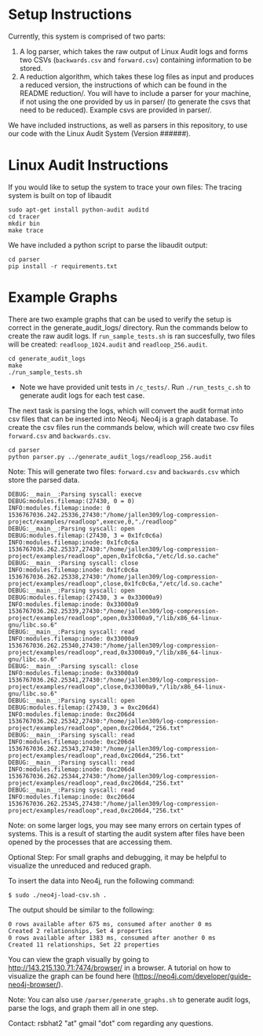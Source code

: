 Setup Instructions
===

Currently, this system is comprised of two parts:
1. A log parser, which takes the raw output of Linux Audit logs and forms two CSVs (`backwards.csv` and `forward.csv`) containing information to be stored.
2. A reduction algorithm, which takes these log files as input and produces a reduced version, the instructions of which can be found in the README reduction/. You will have to include a parser for your machine, if not using the one provided by us in parser/ (to generate the csvs that need to be reduced). Example csvs are provided in parser/. 

We have included instructions, as well as parsers in this repository, to use our code with the Linux Audit System (Version ######).


Linux Audit Instructions
===

If you would like to setup the system to trace your own files:
The tracing system is built on top of libaudit

```shell
sudo apt-get install python-audit auditd
cd tracer
mkdir bin
make trace
```

We have included a python script to parse the libaudit output:
```shell
cd parser
pip install -r requirements.txt
```

Example Graphs
===

There are two example graphs that can be used to verify the setup is correct
in the generate_audit_logs/ directory. Run the commands below to create the raw audit
logs. If `run_sample_tests.sh` is ran succesfully, two files will be created:
`readloop_1024.audit` and `readloop_256.audit`.

```shell
cd generate_audit_logs
make
./run_sample_tests.sh
```

* Note we have provided unit tests in `/c_tests/`. Run `./run_tests_c.sh` to generate audit logs for each test case.

The next task is parsing the logs, which will convert the audit format
into csv files that can be inserted into Neo4j. Neo4j is a graph database.
To create the csv files run the commands below, which will create two csv
files `forward.csv` and `backwards.csv`.

```shell
cd parser
python parser.py ../generate_audit_logs/readloop_256.audit
```

Note: This will generate two files: `forward.csv` and `backwards.csv` which store the parsed data.

```shell
DEBUG:__main__:Parsing syscall: execve
DEBUG:modules.filemap:(27430, 0 = 0)
INFO:modules.filemap:inode: 0
1536767036.242.25336,27430:"/home/jallen309/log-compression-project/examples/readloop",execve,0,"./readloop"
DEBUG:__main__:Parsing syscall: open
DEBUG:modules.filemap:(27430, 3 = 0x1fc0c6a)
INFO:modules.filemap:inode: 0x1fc0c6a
1536767036.262.25337,27430:"/home/jallen309/log-compression-project/examples/readloop",open,0x1fc0c6a,"/etc/ld.so.cache"
DEBUG:__main__:Parsing syscall: close
INFO:modules.filemap:inode: 0x1fc0c6a
1536767036.262.25338,27430:"/home/jallen309/log-compression-project/examples/readloop",close,0x1fc0c6a,"/etc/ld.so.cache"
DEBUG:__main__:Parsing syscall: open
DEBUG:modules.filemap:(27430, 3 = 0x33000a9)
INFO:modules.filemap:inode: 0x33000a9
1536767036.262.25339,27430:"/home/jallen309/log-compression-project/examples/readloop",open,0x33000a9,"/lib/x86_64-linux-gnu/libc.so.6"
DEBUG:__main__:Parsing syscall: read
INFO:modules.filemap:inode: 0x33000a9
1536767036.262.25340,27430:"/home/jallen309/log-compression-project/examples/readloop",read,0x33000a9,"/lib/x86_64-linux-gnu/libc.so.6"
DEBUG:__main__:Parsing syscall: close
INFO:modules.filemap:inode: 0x33000a9
1536767036.262.25341,27430:"/home/jallen309/log-compression-project/examples/readloop",close,0x33000a9,"/lib/x86_64-linux-gnu/libc.so.6"
DEBUG:__main__:Parsing syscall: open
DEBUG:modules.filemap:(27430, 3 = 0xc206d4)
INFO:modules.filemap:inode: 0xc206d4
1536767036.262.25342,27430:"/home/jallen309/log-compression-project/examples/readloop",open,0xc206d4,"256.txt"
DEBUG:__main__:Parsing syscall: read
INFO:modules.filemap:inode: 0xc206d4
1536767036.262.25343,27430:"/home/jallen309/log-compression-project/examples/readloop",read,0xc206d4,"256.txt"
DEBUG:__main__:Parsing syscall: read
INFO:modules.filemap:inode: 0xc206d4
1536767036.262.25344,27430:"/home/jallen309/log-compression-project/examples/readloop",read,0xc206d4,"256.txt"
DEBUG:__main__:Parsing syscall: read
INFO:modules.filemap:inode: 0xc206d4
1536767036.262.25345,27430:"/home/jallen309/log-compression-project/examples/readloop",read,0xc206d4,"256.txt"
```

Note: on some larger logs, you may see many errors on certain types of systems. This is a result of starting the audit system after files have been opened by the processes that are accessing them.


Optional Step: For small graphs and debugging, it may be helpful to visualize the unreduced and reduced graph.

To insert the data into Neo4j, run the following command:

```shell
$ sudo ./neo4j-load-csv.sh .
```

The output should be similar to the following:

```shell
0 rows available after 675 ms, consumed after another 0 ms
Created 2 relationships, Set 4 properties
0 rows available after 1383 ms, consumed after another 0 ms
Created 11 relationships, Set 22 properties
```

You can view the graph visually by going to http://143.215.130.71:7474/browser/
in a browser. A tutorial on how to visualize the graph can be found here (https://neo4j.com/developer/guide-neo4j-browser/).

Note: You can also use `/parser/generate_graphs.sh` to generate audit logs, parse the logs, and graph them all in one step.

Contact: rsbhat2 "at" gmail "dot" com regarding any questions.
